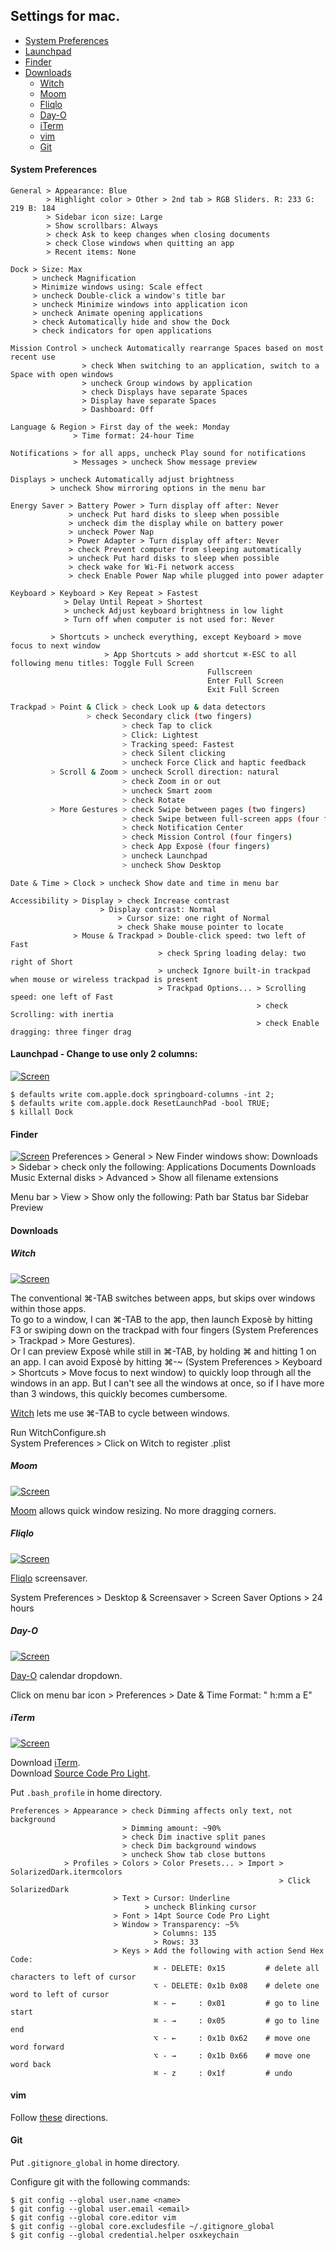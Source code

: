 ## Settings for mac.

- [System Preferences](#system-preferences)
- [Launchpad](#launchpad)
- [Finder](#finder)
- [Downloads](#downloads)
  - [Witch](#witch)
  - [Moom](#moom)
  - [Fliqlo](#fliqlo)
  - [Day-O](#day-o)
  - [iTerm](#iterm)
  - [vim](#vim)
  - [Git](#git)

#### System Preferences
``` 
General > Appearance: Blue
        > Highlight color > Other > 2nd tab > RGB Sliders. R: 233 G: 219 B: 184
        > Sidebar icon size: Large
        > Show scrollbars: Always
        > check Ask to keep changes when closing documents
        > check Close windows when quitting an app
        > Recent items: None
```

```
Dock > Size: Max
     > uncheck Magnification
     > Minimize windows using: Scale effect
     > uncheck Double-click a window's title bar
     > uncheck Minimize windows into application icon
     > uncheck Animate opening applications
     > check Automatically hide and show the Dock
     > check indicators for open applications
```

```
Mission Control > uncheck Automatically rearrange Spaces based on most recent use
                > check When switching to an application, switch to a Space with open windows
                > uncheck Group windows by application 
                > check Displays have separate Spaces
                > Display have separate Spaces
                > Dashboard: Off
```

```
Language & Region > First day of the week: Monday
       		  > Time format: 24-hour Time
```

```
Notifications > for all apps, uncheck Play sound for notifications 
     	      > Messages > uncheck Show message preview
```

``` 
Displays > uncheck Automatically adjust brightness
         > uncheck Show mirroring options in the menu bar
```

```
Energy Saver > Battery Power > Turn display off after: Never
             > uncheck Put hard disks to sleep when possible
       	     > uncheck dim the display while on battery power
             > uncheck Power Nap
             > Power Adapter > Turn display off after: Never
             > check Prevent computer from sleeping automatically
             > uncheck Put hard disks to sleep when possible
             > check wake for Wi-Fi network access
             > check Enable Power Nap while plugged into power adapter									
```

```
Keyboard > Keyboard > Key Repeat > Fastest
	 	    > Delay Until Repeat > Shortest
	 	    > uncheck Adjust keyboard brightness in low light
	 	    > Turn off when computer is not used for: Never

         > Shortcuts > uncheck everything, except Keyboard > move focus to next window
                     > App Shortcuts > add shortcut ⌘-ESC to all following menu titles: Toggle Full Screen 
											Fullscreen
											Enter Full Screen
											Exit Full Screen
```

``` bash
Trackpad > Point & Click > check Look up & data detectors 
         		 > check Secondary click (two fingers)
                         > check Tap to click 
                         > Click: Lightest
                         > Tracking speed: Fastest
                         > check Silent clicking
                         > uncheck Force Click and haptic feedback
         > Scroll & Zoom > uncheck Scroll direction: natural
                         > check Zoom in or out
                         > uncheck Smart zoom
                         > check Rotate
         > More Gestures > check Swipe between pages (two fingers)
                         > check Swipe between full-screen apps (four fingers) 
                         > check Notification Center
                         > check Mission Control (four fingers)
                         > check App Exposè (four fingers)
                         > uncheck Launchpad
                         > uncheck Show Desktop
```

```
Date & Time > Clock > uncheck Show date and time in menu bar
```

```
Accessibility > Display > check Increase contrast
	                > Display contrast: Normal
                        > Cursor size: one right of Normal
                        > check Shake mouse pointer to locate
              > Mouse & Trackpad > Double-click speed: two left of Fast
                                 > check Spring loading delay: two right of Short
                                 > uncheck Ignore built-in trackpad when mouse or wireless trackpad is present
                                 > Trackpad Options... > Scrolling speed: one left of Fast
                                                       > check Scrolling: with inertia
                                                       > check Enable dragging: three finger drag
```

<a name="launchpad"></a>
#### Launchpad - Change to use only 2 columns: 
[![Screen](https://raw.githubusercontent.com/kevin-wong/mac-settings/master/images/Launchpad.tiff)](https://raw.githubusercontent.com/kevin-wong/mac-settings/master/images/Launchpad.tiff)

```
$ defaults write com.apple.dock springboard-columns -int 2;
$ defaults write com.apple.dock ResetLaunchPad -bool TRUE;
$ killall Dock
```

#### Finder
[![Screen](https://raw.githubusercontent.com/kevin-wong/mac-settings/master/images/Finder.tiff)](https://raw.githubusercontent.com/kevin-wong/mac-settings/master/images/Finder.tiff)
Preferences > General > New Finder windows show: Downloads
	    > Sidebar > check only the following: Applications
						  Documents
						  Downloads
						  Music
						  <Home Folder>
						  External disks
	    > Advanced > Show all filename extensions

Menu bar > View > Show only the following: Path bar
					   Status bar
					   Sidebar
					   Preview

#### Downloads

##### Witch
[![Screen](https://raw.githubusercontent.com/kevin-wong/mac-settings/master/images/Witch.tiff)](https://raw.githubusercontent.com/kevin-wong/mac-settings/master/images/Witch.tiff)

The conventional ⌘-TAB switches between apps, but skips over windows within those apps. <br/>
To go to a window, I can ⌘-TAB to the app, then launch Exposè by hitting F3 or swiping down on the trackpad with four fingers (System Preferences > Trackpad > More Gestures). <br /> 
Or I can preview Exposè while still in ⌘-TAB, by holding ⌘ and hitting 1 on an app.
I can avoid Exposè by hitting ⌘-~ (System Preferences > Keyboard > Shortcuts > Move focus to next window) to quickly loop through all the windows in an app. But I can't see all the windows at once, so if I have more than 3 windows, this quickly becomes cumbersome.

<a href="http://manytricks.com/witch/">Witch</a> lets me use ⌘-TAB to cycle between windows.

Run WitchConfigure.sh <br />
System Preferences > Click on Witch to register .plist

##### Moom
[![Screen](https://raw.githubusercontent.com/kevin-wong/mac-settings/master/images/Moom.tiff)](https://raw.githubusercontent.com/kevin-wong/mac-settings/master/images/Moom.tiff)

<a href="https://manytricks.com/moom/">Moom</a> allows quick window resizing. No more dragging corners. 


##### Fliqlo
[![Screen](https://raw.githubusercontent.com/kevin-wong/mac-settings/master/images/Fliqlo.tiff)](https://raw.githubusercontent.com/kevin-wong/mac-settings/master/images/Fliqlo.tiff)

<a href="http://fliqlo.com">Fliqlo</a> screensaver.

System Preferences > Desktop & Screensaver > Screen Saver Options > 24 hours


##### Day-O
[![Screen](https://raw.githubusercontent.com/kevin-wong/mac-settings/master/images/Day-O.tiff)](https://raw.githubusercontent.com/kevin-wong/mac-settings/master/images/Day-O.tiff)

<a href="http://shauninman.com/archive/2011/10/20/day_o_mac_menu_bar_clock">Day-O</a> calendar dropdown.

Click on menu bar icon > Preferences > Date & Time Format: " h:mm a  E"


##### iTerm
[![Screen](https://raw.githubusercontent.com/kevin-wong/mac-settings/master/images/iTerm.tiff)](https://raw.githubusercontent.com/kevin-wong/mac-settings/master/images/iTerm.tiff)

Download <a href="https://www.iterm2.com">iTerm</a>. <br />
Download <a href="https://github.com/adobe-fonts/source-code-pro/releases/tag/2.010R-ro/1.030R-it">Source Code Pro Light</a>.

Put `.bash_profile` in home directory.

```
Preferences > Appearance > check Dimming affects only text, not background
                         > Dimming amount: ~90%
                         > check Dim inactive split panes
                         > check Dim background windows
                         > uncheck Show tab close buttons
            > Profiles > Colors > Color Presets... > Import > SolarizedDark.itermcolors
                                                            > Click SolarizedDark
                       > Text > Cursor: Underline
                              > uncheck Blinking cursor
                       > Font > 14pt Source Code Pro Light
                       > Window > Transparency: ~5%
                                > Columns: 135 
                                > Rows: 33
                       > Keys > Add the following with action Send Hex Code:
                                ⌘ - DELETE: 0x15         # delete all characters to left of cursor        
                                ⌥ - DELETE: 0x1b 0x08    # delete one word to left of cursor
                                ⌘ - ←     : 0x01         # go to line start
                                ⌘ - →     : 0x05         # go to line end
                                ⌥ - ←     : 0x1b 0x62    # move one word forward
                                ⌥ - →     : 0x1b 0x66    # move one word back
                                ⌘ - z     : 0x1f         # undo
```

#### vim
Follow <a href="http://ethanschoonover.com/solarized/vim-colors-solarized">these</a> directions.

#### Git
Put `.gitignore_global` in home directory.

Configure git with the following commands:

```
$ git config --global user.name <name> 
$ git config --global user.email <email> 
$ git config --global core.editor vim
$ git config --global core.excludesfile ~/.gitignore_global
$ git config --global credential.helper osxkeychain
```

